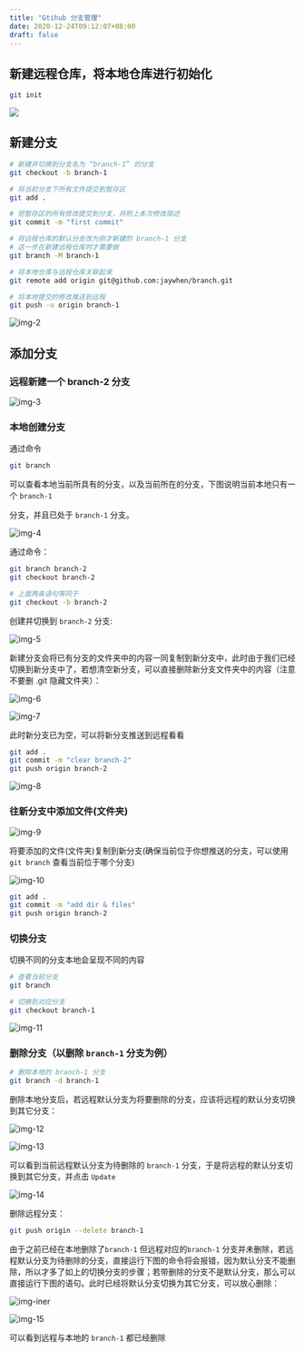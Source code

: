 ```yaml
---
title: "Gtihub 分支管理"
date: 2020-12-24T09:12:07+08:00
draft: false
---
```


## 新建远程仓库，将本地仓库进行初始化

```bash
git init
```

![](https://i.loli.net/2021/04/20/T3scod6OwqANuR2.png)

## 新建分支

```bash
# 新建并切换到分支名为 “branch-1” 的分支
git checkout -b branch-1

# 将当前分支下所有文件提交到暂存区
git add .

# 把暂存区的所有修改提交到分支，并附上本次修改简述
git commit -m "first commit"

# 将远程仓库的默认分支改为刚才新建的 branch-1 分支
# 这一步在新建远程仓库时才需要做
git branch -M branch-1

# 将本地仓库与远程仓库关联起来
git remote add origin git@github.com:jaywhen/branch.git

# 将本地提交的修改推送到远程
git push -u origin branch-1
```

![img-2](https://cdn.jsdelivr.net/gh/jaywhen/imageBed/imggit-man-Untitled%201.png)

## 添加分支

### 远程新建一个 branch-2 分支

![img-3](https://cdn.jsdelivr.net/gh/jaywhen/imageBed/imgUntitled%202.png)

### 本地创建分支

通过命令

```bash
git branch
```

可以查看本地当前所具有的分支，以及当前所在的分支，下图说明当前本地只有一个 `branch-1`

分支，并且已处于 `branch-1` 分支。

![img-4](https://cdn.jsdelivr.net/gh/jaywhen/imageBed/imgUntitled%203.png)

通过命令：

```bash
git branch branch-2
git checkout branch-2

# 上面两条语句等同于
git checkout -b branch-2
```

创建并切换到 `branch-2` 分支:

![img-5](https://cdn.jsdelivr.net/gh/jaywhen/imageBed/imgUntitled%204.png)

新建分支会将已有分支的文件夹中的内容一同复制到新分支中，此时由于我们已经切换到新分支中了，若想清空新分支，可以直接删除新分支文件夹中的内容（注意不要删 .git 隐藏文件夹）：

![img-6](https://cdn.jsdelivr.net/gh/jaywhen/imageBed/imgUntitled%205.png)

![img-7](https://cdn.jsdelivr.net/gh/jaywhen/imageBed/imgUntitled%206.png)

此时新分支已为空，可以将新分支推送到远程看看

```bash
git add .
git commit -m "clear branch-2"
git push origin branch-2
```

![img-8](https://cdn.jsdelivr.net/gh/jaywhen/imageBed/imgUntitled%207.png)

### 往新分支中添加文件(文件夹)

![img-9](https://cdn.jsdelivr.net/gh/jaywhen/imageBed/imgUntitled%208.png)

将要添加的文件(文件夹)复制到新分支(确保当前位于你想推送的分支，可以使用 `git branch` 查看当前位于哪个分支) 

![img-10](https://cdn.jsdelivr.net/gh/jaywhen/imageBed/imgUntitled%209.png)

```bash
git add .
git commit -m "add dir & files"
git push origin branch-2
```

### 切换分支

切换不同的分支本地会呈现不同的内容

```bash
# 查看当前分支
git branch

# 切换到对应分支
git checkout branch-1
```

![img-11](https://cdn.jsdelivr.net/gh/jaywhen/imageBed/imgUntitled%2010.png)

### 删除分支（以删除 `branch-1` 分支为例）

```bash
# 删除本地的 branch-1 分支
git branch -d branch-1

```

删除本地分支后，若远程默认分支为将要删除的分支，应该将远程的默认分支切换到其它分支：

![img-12](https://cdn.jsdelivr.net/gh/jaywhen/imageBed/imgUntitled%2011.png)

![img-13](https://cdn.jsdelivr.net/gh/jaywhen/imageBed/imgUntitled%2012.png)

可以看到当前远程默认分支为待删除的 `branch-1`  分支，于是将远程的默认分支切换到其它分支，并点击 `Update`

![img-14](https://cdn.jsdelivr.net/gh/jaywhen/imageBed/imgUntitled%2013.png)

删除远程分支：

```bash
git push origin --delete branch-1
```

由于之前已经在本地删除了`branch-1`  但远程对应的`branch-1`  分支并未删除，若远程默认分支为待删除的分支，直接运行下图的命令将会报错，因为默认分支不能删除，所以才多了如上的切换分支的步骤；若带删除的分支不是默认分支，那么可以直接运行下图的语句。此时已经将默认分支切换为其它分支，可以放心删除：

![img-iner](https://cdn.jsdelivr.net/gh/jaywhen/imageBed/imgUntitled%2014.png)

![img-15](https://cdn.jsdelivr.net/gh/jaywhen/imageBed/imgUntitled%2015.png)

可以看到远程与本地的 `branch-1`  都已经删除